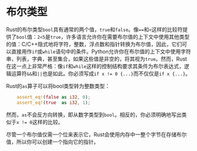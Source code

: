 # 布尔类型

Rust的布尔类型`bool`具有通常的两个值，`true`和`false`。像`==`和`<`这样的比较符提供了`bool`值：`2<5`是`true`，许多语言允许你在需要布尔值的上下文中使用其他类型的值：C/C++隐式地将字符，整数，浮点数和指针转换为布尔值，因此，它们可以直接用作`if`或`while`语句中的条件。Python允许你在布尔值的上下文中使用字符串，列表，字典，甚至集合，如果这些值是非空的，将其视为`true`。然而，Rust在这一点上非常严格：像`if`和`while`这样的控制结构要求其条件为布尔表达式，逻辑运算符`&&`和`||`也是如此。你必须写成`if x != 0 {...}`而不仅仅是`if x {...}`。

Rust的`as`算子可以将bool类型转为整数类型：
```rust
    assert_eq!(false as i32, 0);
    assert_eq!(true  as i32, 1);

```
然而，`as`不会反方向转换，即从数字类型到`bool`。相反的，你必须明确地写出类似于`x != 0`这样的比较。

尽管一个布尔值仅需一个位来表示它，Rust会使用内存中一整个字节在存储布尔值，所以你可以创建一个指向它的指针。